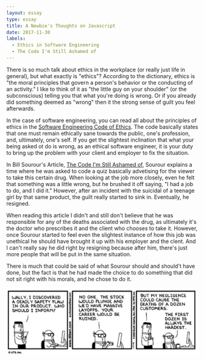 ```yaml
---
layout: essay
type: essay
title: A Newbie's Thoughts on Javascript
date: 2017-11-30
labels:
  - Ethics in Software Engineering
  - The Code I'm Still Ashamed of
---
```


There is so much talk about ethics in the workplace (or really just life in general), but what exactly is "ethics"? According to the dictionary, ethics is "the moral principles that govern a person's behavior or the conducting of an activity." I like to think of it as "the little guy on your shoulder" (or the subconscious) telling you that what you're doing is wrong. Or if you already did something deemed as "wrong" then it the strong sense of guilt you feel afterwards. 

In the case of software engineering, you can read all about the principles of ethics in the [Software Engineering Code of Ethics](https://www.computer.org/web/education/code-of-ethics). The code basically states that  one must remain ethically sane towards the public, one's profession, and, ultimately, one's self. If you get the slightest inclination that what your being asked ot do is wrong, as an ethical software engineer, it is your duty to bring up the problem with your client and employer to fix the situation.

In Bill Sourour's Article, [The Code I'm Still Ashamed of](https://medium.freecodecamp.org/the-code-im-still-ashamed-of-e4c021dff55e), Sourour explains a time where he was asked to code a quiz basically advetising for the viewer to take this certain drug. When looking at the job more closely, even he felt that something was a little wrong, but he brushed it off saying, "I had a job to do, and I did it." However, after an incident with the suicidal of a teenage girl by that same product, the guilt really started to sink in. Eventually, he resigned. 

When reading this article I didn't and still don't believe that he was responsible for any of the deaths associated with the drug, as ultimately it's the doctor who prescribes it and the client who chooses to take it. However, once Sourour started to feel even the slightest instance of how this job was unethical he should have brought it up with his employer and the clent. And I can't really say he did right by resigning because after him, there's just more people that will be put in the same situation. 

There is much that could be said of what Sourour should and should't have done, but the fact is that he had made the choice to do something that did not sit right with his morals, and he chose to do it. 

<img class="ui medium left floated image" src="/images/ethics.png"> 

